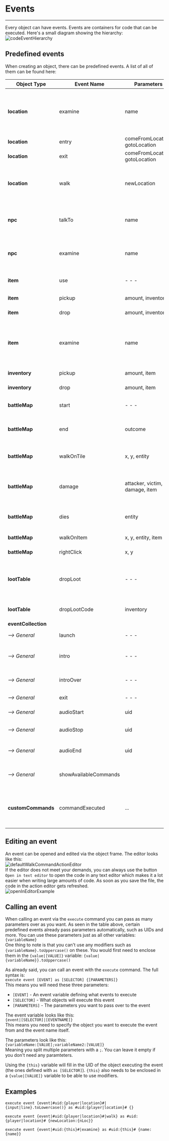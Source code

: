 # Events
___
Every object can have events. Events are containers for code that can be executed. Here's a small diagram showing the hierarchy:  
![codeEventHierarchy](../img/codeEventHierarchy.png)  

## Predefined events 
When creating an object, there can be predefined events. A list of all of them can be found here:  

| Object Type         | Event Name            | Parameters                     | Description                                                                                  |
|---------------------|-----------------------|--------------------------------|----------------------------------------------------------------------------------------------|
| **location**        | examine               | name                           | when player uses 'examine' command. Compare {name} to check if entity should be examined     |
| **location**        | entry                 | comeFromLocation, gotoLocation | when location is entered via goto                                                            |
| **location**        | exit                  | comeFromLocation, gotoLocation | when leaving location via goto                                                               |
| **location**        | walk                  | newLocation                    | executed when using walk command. Check here where to go next based on {newLocation}         |
| **npc**             | talkTo                | name                           | every NPC at location of player calls their talkTo event when player uses                    |
| **npc**             | examine               | name                           | when player uses 'examine' command. Compare {name} to check if entity                        |
| **item**            | use                   | - - -                          | when player selects 'use' in inventory                                                       |
| **item**            | pickup                | amount, inventory              | when item goes into inventory                                                                |
| **item**            | drop                  | amount, inventory              | when item leaves inventory                                                                   |
| **item**            | examine               | name                           | when player uses 'examine' command. Compare {name} to check if entity should be examined     |
| **inventory**       | pickup                | amount, item                   | when item goes into inventory                                                                |
| **inventory**       | drop                  | amount, item                   | when item leaves into inventory                                                              |
| **battleMap**       | start                 | - - -                          | when battlemap is opened and intro is done                                                   |
| **battleMap**       | end                   | outcome                        | when either of the events 'fail' or 'win' take place                                         |
| **battleMap**       | walkOnTile            | x, y, entity                   | when entity walks on a tile; {entity} = npc's uid / 'player'                                 |
| **battleMap**       | damage                | attacker, victim, damage, item | when entity attacks entity; {attacker,victim} = npc's uid / 'player'                         |
| **battleMap**       | dies                  | entity                         | when an entity reaches 0 HP (npc's uid / 'player')                                           |
| **battleMap**       | walkOnItem            | x, y, entity, item             | when entity walks on item                                                                    |
| **battleMap**       | rightClick            | x, y                           | when player right clicks on tile                                                             |
| **lootTable**       | dropLoot              | - - -                          | when loot table is dropped into an inventory; may only contain a loot table, not actual code |
| **lootTable**       | dropLootCode          | inventory                      | when loot table is dropped into an inventory                                                 |
| **eventCollection** |                       |                                |                                                                                              |
|  _--> General_      | launch                | - - -                          | when adventure is selected                                                                   |
|  _--> General_      | intro                 | - - -                          | when character creaction is done and intro launches                                          |
|  _--> General_      | introOver             | - - -                          | when intro is over and adventure starts                                                      |
|  _--> General_      | exit                  | - - -                          | when adventure is stopped                                                                    |
|  _--> General_      | audioStart            | uid                            | when audio starts playing                                                                    |
|  _--> General_      | audioStop             | uid                            | when audio stops playing via 'audio stop'                                                    |
|  _--> General_      | audioEnd              | uid                            | when audio stops playing in any way                                                          |
|  _--> General_      | showAvailableCommands |                                | when player clicks `Show commands` on main frame                                             |
| **customCommands**  | commandExecuted       | ...                            | when customCommand is executed; parameters depend on customCommand                           |  

## Editing an event
An event can be opened and edited via the object frame. The editor looks like this:  
![defaultWalkCommandActionEditor](../img/defaultWalkCommandActionEditor.png)  
If the editor does not meet your demands, you can always use the button `Open in text editor` to open the code in any text editor which makes it a lot easier when writing large amounts of code. As soon as you save the file, the code in the action editor gets refreshed.  
![openInEditorExample](../img/openInEditorExample.png)  

## Calling an event
When calling an event via the `execute` command you can pass as many parameters over as you want. As seen in the table above, certain predefined events already pass parameters automatically, such as UIDs and more. You can use these parameters just as all other variables: `{variableName}`  
One thing to note is that you can't use any modifiers such as `{variableName}.toUppercase()` on these. You would first need to enclose them in the `{value|[VALUE]}` variable: `{value|{variableName}}.toUppercase()`

As already said, you can call an event with the `execute` command. The full syntax is:  
`execute event [EVENT] as [SELECTOR] {[PARAMETERS]}`  
This means you will need these three parameters:  

 * `[EVENT]` - An event variable defining what events to execute
 * `[SELECTOR]` - What objects will execute this event
 * `[PARAMETERS]` - The parameters you want to pass over to the event

The event variable looks like this:  
`{event|[SELECTOR]|[EVENTNAME]}`  
This means you need to specify the object you want to execute the event from and the event name itself.  
  
The parameters look like this:  
`{variableName:[VALUE];variableName2:[VALUE]}`  
Meaning you split multiple parameters with a `;`. You can leave it empty if you don't need any paramteters.  
  
Using the `{this}` variable will fill in the UID of the object executing the event (the ones defined with `as [SELECTOR]`). `{this}` also needs to be enclosed in a `{value|[VALUE]}` variable to be able to use modifiers.
  
## Examples
`execute event {event|#uid:{player|location}#|{input|line}.toLowercase()} as #uid:{player|location}# {}`  
  
`execute event {event|#uid:{player|location}#|walk} as #uid:{player|location}# {newLocation:{nLoc}}`  
  
`execute event {event|#uid:{this}#|examine} as #uid:{this}# {name:{name}}`  







